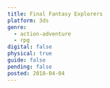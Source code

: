 ```yaml
---
title: Final Fantasy Explorers
platform: 3ds
genre:
  - action-adventure
  - rpg
digital: false
physical: true
guide: false
pending: false
posted: 2018-04-04
---
```

